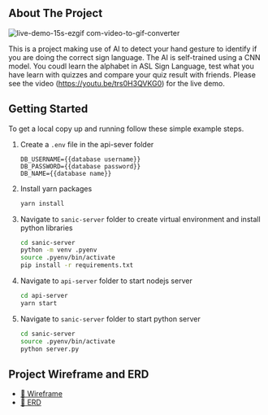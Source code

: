 ## About The Project

![live-demo-15s-ezgif com-video-to-gif-converter](https://github.com/user-attachments/assets/b0a5d3ac-bfe2-4e5c-b4e4-716154deaa8c)

This is a project making use of AI to detect your hand gesture to identify if you are doing the correct sign language. The AI is self-trained using a CNN model. You coudl learn the alphabet in ASL Sign Language, test what you have learn with quizzes and compare your quiz result with friends. Please see the video (https://youtu.be/trs0H3QVKG0) for the live demo.


<!-- GETTING STARTED -->
## Getting Started
To get a local copy up and running follow these simple example steps.
1. Create a `.env` file in the api-sever folder
   
    ```dosini
    DB_USERNAME={{database username}}
    DB_PASSWORD={{database password}}
    DB_NAME={{database name}}
    ```
2. Install yarn packages
    ```sh
    yarn install 
    ```
3. Navigate to `sanic-server` folder to create virtual environment and install python libraries
   ```sh
   cd sanic-server
   python -m venv .pyenv
   source .pyenv/bin/activate
   pip install -r requirements.txt
   ```
4. Navigate to `api-server` folder to start nodejs server
   ```sh
   cd api-server
   yarn start
   ```
5. Navigate to `sanic-server` folder to start python server
   ```sh
   cd sanic-server
   source .pyenv/bin/activate
   python server.py
   ```
   
## Project Wireframe and ERD
* [🌱 Wireframe](https://www.figma.com/design/671ca3E7lMBJzeiaYuMLC9/Sign-Language-Project---2024.05?node-id=0-1&t=bm7hyiFPYAE5og9K-0)
* [📖 ERD](https://drawsql.app/teams/anna-37/diagrams/sign-language-games)
